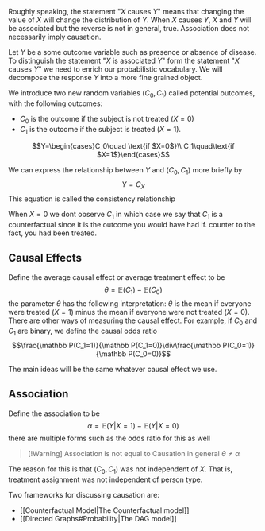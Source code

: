 Roughly speaking, the statement "$X$ causes $Y$" means that changing the value of $X$ will change the distribution of $Y$. When $X$ causes $Y$, $X$ and $Y$ will be associated but the reverse is not in general, true. Association does not necessarily imply causation.

Let $Y$ be a some outcome variable such as presence or absence of disease. To distinguish the statement "$X$ is associated $Y$" form the statement "$X$ causes $Y$" we need to enrich our probabilistic vocabulary. We will decompose the response $Y$ into a more fine grained object.

We introduce two new random variables $(C_0,C_1)$ called potential outcomes, with the following outcomes:
- $C_0$ is the outcome if the subject is not treated ($X=0$)
- $C_1$ is the outcome if the subject is treated $(X=1)$. 

$$Y=\begin{cases}C_0\quad \text{if $X=0$}\\ C_1\quad\text{if $X=1$}\end{cases}$$

We can express the relationship between $Y$ and $(C_0,C_1)$ more briefly by
$$Y=C_X$$
This equation is called the consistency relationship

When $X=0$ we dont observe $C_1$ in which case we say that $C_1$ is a counterfactual since it is the outcome you would have had if. counter to the fact, you had been treated.

## Causal Effects
Define the average causal effect or average treatment effect to be 
$$\theta=\mathbb E(C_1)-\mathbb E(C_0)$$
the parameter $\theta$ has the following interpretation: $\theta$ is the mean if everyone were treated $(X=1)$ minus the mean if everyone were not treated ($X=0$). There are other ways of measuring the causal effect. For example, if $C_0$ and $C_1$ are binary, we define the causal odds ratio
$$\frac{\mathbb P(C_1=1)}{\mathbb P(C_1=0)}\div\frac{\mathbb P(C_0=1)}{\mathbb P(C_0=0)}$$

The main ideas will be the same whatever causal effect we use.

## Association
Define the association to be 
$$\alpha =\mathbb E(Y|X=1)-\mathbb E(Y|X=0)$$
there are multiple forms such as the odds ratio for this as well


> [!Warning] Association is not equal to Causation
> in general $\theta\ne\alpha$

The reason for this is that $(C_0, C_1)$ was not independent of $X$. That is, treatment assignment was not independent of person type.

Two frameworks for discussing causation are:
- [[Counterfactual Model|The Counterfactual model]]
- [[Directed Graphs#Probability|The DAG model]]
